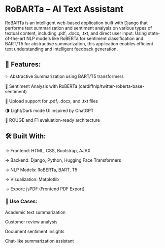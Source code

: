 # RoBARTa – AI Text Assistant #
RoBARTa is an intelligent web-based application built with Django that performs text summarization and sentiment analysis on various types of textual content, including .pdf, .docx, .txt, and direct user input.
Using state-of-the-art NLP models like RoBERTa for sentiment classification and BART/T5 for abstractive summarization, this application enables efficient text understanding and intelligent feedback generation.

## 🚀 Features: ##
✨ Abstractive Summarization using BART/T5 transformers

💬 Sentiment Analysis with RoBERTa (cardiffnlp/twitter-roberta-base-sentiment)

📂 Upload support for .pdf, .docx, and .txt files

🌗 Light/Dark mode UI inspired by ChatGPT

🧪 ROUGE and F1 evaluation-ready architecture

## 🛠 Built With: ##
-> Frontend: HTML, CSS, Bootstrap, AJAX

-> Backend: Django, Python, Hugging Face Transformers

-> NLP Models: RoBERTa, BART, T5

-> Visualization: Matplotlib

-> Export: jsPDF (Frontend PDF Export)

### 📌 Use Cases: ###
Academic text summarization

Customer review analysis

Document sentiment insights

Chat-like summarization assistant
